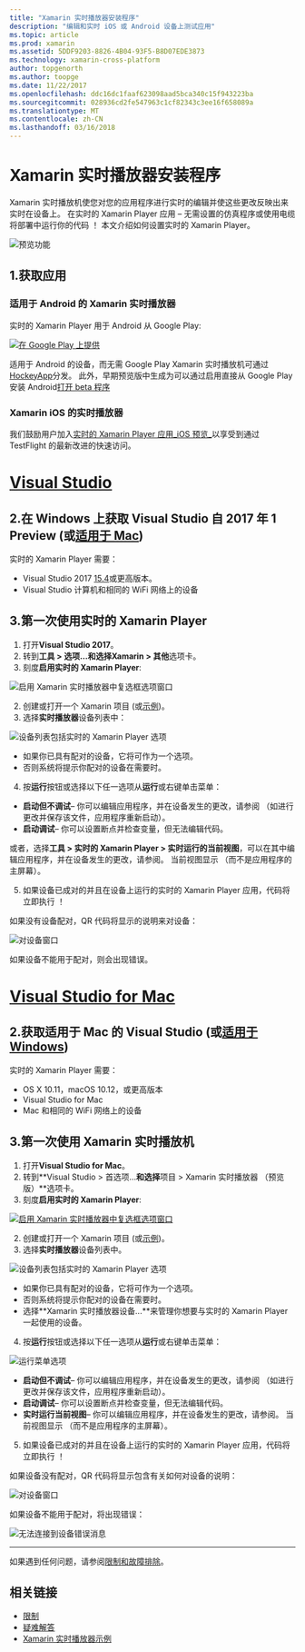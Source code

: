 ```yaml
---
title: "Xamarin 实时播放器安装程序"
description: "编辑和实时 iOS 或 Android 设备上测试应用"
ms.topic: article
ms.prod: xamarin
ms.assetid: 5DDF9203-8826-4B04-93F5-B8D07EDE3873
ms.technology: xamarin-cross-platform
author: topgenorth
ms.author: toopge
ms.date: 11/22/2017
ms.openlocfilehash: ddc16dc1faaf623098aad5bca340c15f943223ba
ms.sourcegitcommit: 028936cd2fe547963c1cf82343c3ee16f658089a
ms.translationtype: MT
ms.contentlocale: zh-CN
ms.lasthandoff: 03/16/2018
---
```

# <a name="xamarin-live-player-setup"></a>Xamarin 实时播放器安装程序

Xamarin 实时播放机使您对您的应用程序进行实时的编辑并使这些更改反映出来实时在设备上。 在实时的 Xamarin Player 应用 – 无需设置的仿真程序或使用电缆将部署中运行你的代码 ！ 本文介绍如何设置实时的 Xamarin Player。

![预览功能](~/media/shared/preview.png)

## <a name="1-get-the-app"></a>1.获取应用

### <a name="xamarin-live-player-for-android"></a>适用于 Android 的 Xamarin 实时播放器
实时的 Xamarin Player 用于 Android 从 Google Play:

[ ![在 Google Play 上提供](install-images/google-play-badge.png)](https://play.google.com/store/apps/details?id=com.xamarin.live)

适用于 Android 的设备，而无需 Google Play Xamarin 实时播放机可通过[HockeyApp](https://aka.ms/xlp-hockeyapp)分发。 此外，早期预览版中生成为可以通过启用直接从 Google Play 安装 Android[打开 beta 程序](https://play.google.com/apps/testing/com.xamarin.live)

### <a name="xamarin-live-player-for-ios"></a>Xamarin iOS 的实时播放器
我们鼓励用户加入[实时的 Xamarin Player 应用_iOS 预览_](https://aka.ms/liveplayeralpha)以享受到通过 TestFlight 的最新改进的快速访问。


# <a name="visual-studiotabvswin"></a>[Visual Studio](#tab/vswin)

## <a name="2-get-visual-studio-2017-preview-on-windows-or-for-mactabsvsmac"></a>2.在 Windows 上获取 Visual Studio 自 2017 年 1 Preview (或[适用于 Mac](?tabs=vsmac))

实时的 Xamarin Player 需要：

- Visual Studio 2017 [15.4](https://developer.xamarin.com/recipes/cross-platform/ide/change_updates_channel/#visualstudio2017)或更高版本。
- Visual Studio 计算机和相同的 WiFi 网络上的设备

## <a name="3-using-xamarin-live-player-for-the-first-time"></a>3.第一次使用实时的 Xamarin Player

1. 打开**Visual Studio 2017**。
2. 转到**工具 > 选项...**和选择**Xamarin > 其他**选项卡。
3. 刻度**启用实时的 Xamarin Player**:

  ![启用 Xamarin 实时播放器中复选框选项窗口](install-images/vs2017-options.png)

2. 创建或打开一个 Xamarin 项目 (或[示例](~/tools/live-player/samples.md))。
3. 选择**实时播放器**设备列表中：

  ![设备列表包括实时的 Xamarin Player 选项](install-images/devices-empty-windows.png)

  * 如果你已具有配对的设备，它将可作为一个选项。
  * 否则系统将提示你配对的设备在需要时。
4. 按**运行**按钮或选择以下任一选项从**运行**或右键单击菜单：

  - **启动但不调试**– 你可以编辑应用程序，并在设备发生的更改，请参阅 （如进行更改并保存该文件，应用程序重新启动）。
  - **启动调试**– 你可以设置断点并检查变量，但无法编辑代码。

  或者，选择**工具 > 实时的 Xamarin Player > 实时运行的当前视图**，可以在其中编辑应用程序，并在设备发生的更改，请参阅。 当前视图显示 （而不是应用程序的主屏幕）。

5. 如果设备已成对的并且在设备上运行的实时的 Xamarin Player 应用，代码将立即执行 ！

  如果没有设备配对，QR 代码将显示的说明来对设备：

  ![对设备窗口](install-images/manage-empty-windows.png)

  如果设备不能用于配对，则会出现错误。

# <a name="visual-studio-for-mactabvsmac"></a>[Visual Studio for Mac](#tab/vsmac)

## <a name="2-get-visual-studio-for-mac-or-for-windowstabsvswin"></a>2.获取适用于 Mac 的 Visual Studio (或[适用于 Windows](?tabs=vswin))

实时的 Xamarin Player 需要：

- OS X 10.11，macOS 10.12，或更高版本
- Visual Studio for Mac
- Mac 和相同的 WiFi 网络上的设备

## <a name="3-using-xamarin-live-player-for-the-first-time"></a>3.第一次使用 Xamarin 实时播放机

1. 打开**Visual Studio for Mac**。
2. 转到**Visual Studio > 首选项...**和选择**项目 > Xamarin 实时播放器 （预览版）**选项卡。
3. 刻度**启用实时的 Xamarin Player**:

  [![启用 Xamarin 实时播放器中复选框选项窗口](install-images/vsmac-options-sml.png)](install-images/vsmac-options.png#lightbox)

2. 创建或打开一个 Xamarin 项目 (或[示例](~/tools/live-player/samples.md))。
3. 选择**实时播放器**设备列表中。

  ![设备列表包括实时的 Xamarin Player 选项](install-images/devices.png)

  * 如果你已具有配对的设备，它将可作为一个选项。
  * 否则系统将提示你配对的设备在需要时。
  * 选择**Xamarin 实时播放器设备...**来管理你想要与实时的 Xamarin Player 一起使用的设备。

4. 按**运行**按钮或选择以下任一选项从**运行**或右键单击菜单：

  ![运行菜单选项](install-images/run-menu.png)

  - **启动但不调试**– 你可以编辑应用程序，并在设备发生的更改，请参阅 （如进行更改并保存该文件，应用程序重新启动）。
  - **启动调试**– 你可以设置断点并检查变量，但无法编辑代码。
  - **实时运行当前视图**– 你可以编辑应用程序，并在设备发生的更改，请参阅。 当前视图显示 （而不是应用程序的主屏幕）。

5. 如果设备已成对的并且在设备上运行的实时的 Xamarin Player 应用，代码将立即执行 ！

  如果设备没有配对，QR 代码将显示包含有关如何对设备的说明：

  ![对设备窗口](install-images/manage-empty.png)

  如果设备不能用于配对，将出现错误：

  ![无法连接到设备错误消息](install-images/error-cannot-connect.png)


-----

如果遇到任何问题，请参阅[限制和故障排除](~/tools/live-player/troubleshooting.md)。


## <a name="related-links"></a>相关链接

- [限制](~/tools/live-player/limitations.md)
- [疑难解答](~/tools/live-player/troubleshooting.md)
- [Xamarin 实时播放器示例](~/tools/livehttps://developer.xamarin.com/samples.md)
